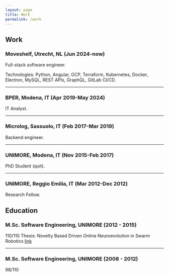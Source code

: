 ```yaml
---
layout: page
title: Work
permalink: /work
---
```


## Work


### Moveshelf, Utrecht, NL (Jun 2024-now)

Full-stack software engineer.

Technologies: Python, Angular, GCP, Terraform, Kubernetes, Docker, Electron, MySQL, REST APIs, GraphQL, GitLab CI/CD.

----------

### BPER, Modena, IT (Apr 2019-May 2024)

IT Analyst.

----------

### Microlog, Sassuolo, IT (Feb 2017-Mar 2019)

Backend engineer.

----------

### UNIMORE, Modena, IT (Nov 2015-Feb 2017)

PhD Student (quit).

----------

### UNIMORE, Reggio Emilia, IT (Mar 2012-Dec 2012)

Research Fellow.

## Education

### M.Sc. Software Engineering, UNIMORE (2012 - 2015)

110/110
Thesis: Novelty Based Driven Online Neuroevolution in Swarm Robotics [link](https://goo.gl/eKlKGk)

----------

### M.Sc. Software Engineering, UNIMORE (2008 - 2012)

98/110
